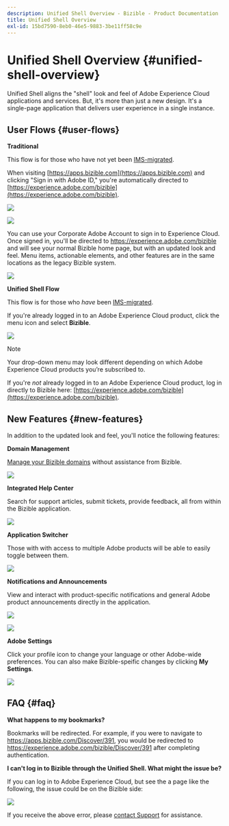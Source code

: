 ```yaml
---
description: Unified Shell Overview - Bizible - Product Documentation
title: Unified Shell Overview
exl-id: 15bd7590-8eb0-46e5-9883-3be11ff58c9e
---
```

# Unified Shell Overview {#unified-shell-overview}

Unified Shell aligns the "shell" look and feel of Adobe Experience Cloud applications and services. But, it's more than just a new design. It's a single-page application that delivers user experience in a single instance.

## User Flows {#user-flows}

**Traditional**

This flow is for those who have not yet been [IMS-migrated](/help/bizible-and-adobe/migration-to-adobe-admin-console.md).

When visiting [https://apps.bizible.com](https://apps.bizible.com) and clicking "Sign in with Adobe ID," you're automatically directed to [https://experience.adobe.com/bizible](https://experience.adobe.com/bizible).

   ![](assets/unified-shell-overview-1.png)

   ![](assets/unified-shell-overview-2.png)

You can use your Corporate Adobe Account to sign in to Experience Cloud. Once signed in, you'll be directed to https://experience.adobe.com/bizible and will see your normal Bizible home page, but with an updated look and feel. Menu items, actionable elements, and other features are in the same locations as the legacy Bizible system.

   ![](assets/unified-shell-overview-3.png)

**Unified Shell Flow**

This flow is for those who _have_ been [IMS-migrated](/help/bizible-and-adobe/migration-to-adobe-admin-console.md).

If you're already logged in to an Adobe Experience Cloud product, click the menu icon and select **Bizible**.

   ![](assets/unified-shell-overview-4.png)

>[!NOTE]
>
>Your drop-down menu may look different depending on which Adobe Experience Cloud products you’re subscribed to.

If you're _not_ already logged in to an Adobe Experience Cloud product, log in directly to Bizible here: [https://experience.adobe.com/bizible](https://experience.adobe.com/bizible).

## New Features {#new-features}

In addition to the updated look and feel, you'll notice the following features:

**Domain Management**

[Manage your Bizible domains](/help/bizible-and-adobe/domain-management.md) without assistance from Bizible.

   ![](assets/unified-shell-overview-5.png)

**Integrated Help Center**

Search for support articles, submit tickets, provide feedback, all from within the Bizible application.

   ![](assets/unified-shell-overview-6.png)

**Application Switcher**

Those with with access to multiple Adobe products will be able to easily toggle between them.

   ![](assets/unified-shell-overview-7.png)

**Notifications and Announcements**

View and interact with product-specific notifications and general Adobe product announcements directly in the application.

   ![](assets/unified-shell-overview-8.png)

   ![](assets/unified-shell-overview-9.png)

**Adobe Settings**

Click your profile icon to change your language or other Adobe-wide preferences. You can also make Bizible-speific changes by clicking **My Settings**.

   ![](assets/unified-shell-overview-10.png)

## FAQ {#faq}

**What happens to my bookmarks?**

Bookmarks will be redirected. For example, if you were to navigate to https://apps.bizible.com/Discover/391, you would be redirected to https://experience.adobe.com/bizible/Discover/391 after completing authentication.

**I can't log in to Bizible through the Unified Shell. What might the issue be?**

If you can log in to Adobe Experience Cloud, but see the a page like the following, the issue could be on the Bizible side:

   ![](assets/unified-shell-overview-11.png)

If you receive the above error, please [contact Support](https://nation.marketo.com/t5/support/ct-p/Support) for assistance.
